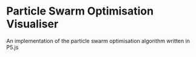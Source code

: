 # Particle Swarm Optimisation Visualiser

An implementation of the particle swarm optimisation algorithm written in P5.js
